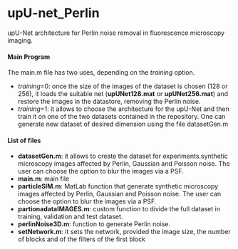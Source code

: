 # upU-net_Perlin
upU-Net architecture for Perlin noise removal in fluorescence microscopy imaging.

#### Main Program

The main.m file has two uses, depending on the *training* option.

 - *training*=0: once the size of the images of the dataset is chosen (128 or 256), it loads the suitable net (**upUNet128.mat** or **upUNet256.mat**) and restore the images in the datastore, removing the Perlin noise.
 - *training*=1: it allows to choose the architecture for the upU-Net and then train it on one of the two datasets contained in the repository. One can generate new dataset of desired dimension using the file datasetGen.m
 
#### List of files

- **datasetGen.m**: it allows to create the dataset for experiments.synthetic microscopy images affected by Perlin, Gaussian and Poisson noise. The user can choose the option to blur the images via a PSF.
- **main.m**: main file
- **particleSIM.m**: MatLab function that generate synthetic microscopy images affected by Perlin, Gaussian and Poisson noise. The user can choose the option to blur the images via a PSF.
- **partionadataIMAGES.m**: custom function to divide the full dataset in training, validation and test dataset.
- **perlinNoise3D.m**: function to generate Perlin noise.
- **setNetwork.m**: it sets the network, provided the image size, the number of blocks and of the filters of the first block 

